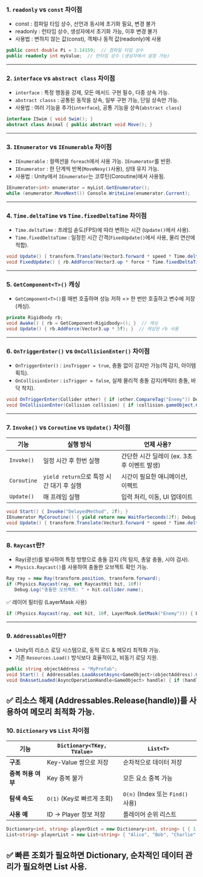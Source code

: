 ### 1. ```readonly``` vs ```const``` 차이점
   * const : 컴파일 타임 상수, 선언과 동시에 초기화 필요, 변경 불가
   * readonly : 런타임 상수, 생성자에서 초기화 가능, 이후 변경 불가
   * 사용법 : 변하지 않는 값(const), 객체나 동적 값(readonly)에 사용
   ``` csharp
   public const double Pi = 3.14159;  // 컴파일 타임 상수
   public readonly int myValue;  // 런타임 상수 (생성자에서 설정 가능)
   ```
---

### 2. ```interface``` vs ```abstract class``` 차이점
  * ```interface``` : 특정 행동을 강제, 모든 메서드 구현 필수, 다중 상속 가능.
  * ```abstract classs``` : 공통된 동작을 상속, 일부 구현 가능, 단일 상속만 가능.
  * 사용법 : 여러 기능을 추가(``interface``), 공통 기능을 상속(``abstract class``)
 ``` csharp
 interface ISwim { void Swim(); }
 abstract class Animal { public abstract void Move(); }
 ```
---
### 3. ```IEnumerator``` vs ```IEnumerable``` 차이점
  * ```IEnumerable``` : 컬렉션을 ``foreach``에서 사용 가능. ``IEnumerator``를 반환.
  * ```IEnumerator``` : 한 단계씩 반복(``MoveNexy()``사용), 상태 유지 가능.
  * 사용법 : Unity에서 ```IEnumerator```는 코루틴(Coroutine)에서 사용됨.
 ``` csharp
IEnumerator<int> enumerator = myList.GetEnumerator();
while (enumerator.MoveNext()) Console.WriteLine(enumerator.Current);
 ```
---
### 4. ```Time.deltaTime``` vs ```Time.fixedDeltaTime``` 차이점
  * ```Time.deltaTime``` : 프레임 솓도(FPS)에 따라 변하는 시간 (``Update()``에서 사용).
  * ```Time.fixedDeltaTime``` : 일정힌 시간 간격(``FixedUpdate()``에서 사용, 물리 연산에 적합).
 ``` csharp
void Update() { transform.Translate(Vector3.forward * speed * Time.deltaTime); }
void FixedUpdate() { rb.AddForce(Vector3.up * force * Time.fixedDeltaTime); }

 ```
---
### 5. ```GetComponent<T>()``` 캐싱
  * ```GetComponent<T>()```를 매번 호출하며 성능 저하 => 한 번만 호출하고 변수에 저장(캐싱).
 ``` csharp
private Rigidbody rb;
void Awake() { rb = GetComponent<Rigidbody>(); }  // 캐싱
void Update() { rb.AddForce(Vector3.up * 5f); }  // 캐싱된 rb 사용
 ```
---
### 6. ```OnTriggerEnter()``` vs ```OnCollisionEnter()``` 차이점
  * ```OnTriggerEnter()``` : ``insTrigger = true``, 충돌 없이 감지만 가능(적 감지, 아이템 획득).
  * ```OnCollisionEnter``` : ``isTrigger = false``, 실제 물리적 충돌 감지(캐릭터 충돌, 바닥 착지).
 ``` csharp
void OnTriggerEnter(Collider other) { if (other.CompareTag("Enemy")) Debug.Log("적 감지!"); }
void OnCollisionEnter(Collision collision) { if (collision.gameObject.CompareTag("Wall")) Debug.Log("벽과 충돌!"); }
 ```
---
### 7. ```Invoke()``` vs ```Coroutine``` vs ```Update()``` 차이점
| 기능 | 실행 방식 | 언제 사용? |
|------|------|------|
| ``Invoke()`` | 일정 시간 후 한번 실행 | 간단한 시간 딜레이 (ex. 3초 후 이벤트 발생) |
| ``Coroutine`` | ``yield return``으로 특정 시간 대기 후 실행 | 시간이 필요한 애니메이션, 이펙트 |
| ``Update()`` | 매 프레임 실행 | 입력 처리, 이동, UI 업데이트 |
 ``` csharp
void Start() { Invoke("DelayedMethod", 2f); }
IEnumerator MyCoroutine() { yield return new WaitForSeconds(2f); Debug.Log("2초 후 실행!"); }
void Update() { transform.Translate(Vector3.forward * speed * Time.deltaTime); }
 ```
---
### 8. ```Raycast```란?
  * Ray(광선)를 발사하여 특정 방향으로 충돌 감지 (적 탐지, 총알 충돌, 시야 검사).
  * ```Physics.Raycast()```를 사용하여 충돌한 오브젝트 확인 가능.
 ``` csharp
Ray ray = new Ray(transform.position, transform.forward);
if (Physics.Raycast(ray, out RaycastHit hit, 10f))
    Debug.Log("충돌한 오브젝트: " + hit.collider.name);
 ```
✅ 레이어 필터링 (LayerMask 사용)
 ``` csharp
if (Physics.Raycast(ray, out hit, 10f, LayerMask.GetMask("Enemy"))) { Debug.Log("적 감지!"); }
 ```
---

### 9. ```Addressables```이란?
  * Unity의 리소스 로딩 시스템으로, 동적 로드 & 메모리 최적화 가능.
  * 기존 ```Resources.Load()``` 방식보다 효율적이고, 비동기 로딩 지원.
 ``` csharp
public string objectAddress = "MyPrefab";
void Start() { Addressables.LoadAssetAsync<GameObject>(objectAddress).Completed += OnAssetLoaded; }
void OnAssetLoaded(AsyncOperationHandle<GameObject> handle) { if (handle.Status == AsyncOperationStatus.Succeeded) Instantiate(handle.Result); }
 ```
✅ 리소스 해제 (Addressables.Release(handle))를 사용하여 메모리 최적화 가능.
---

### 10. ```Dictionary``` vs ```List``` 차이점
| 기능 | `Dictionary<TKey, TValue>` | `List<T>` |
|------|----------------|-----------|
| **구조** | Key-Value 쌍으로 저장 | 순차적으로 데이터 저장 |
| **중복 허용 여부** | Key 중복 불가 | 모든 요소 중복 가능 |
| **탐색 속도** | `O(1)` (Key로 빠르게 조회) | `O(n)` (Index 또는 `Find()` 사용) |
| **사용 예** | ID → Player 정보 저장 | 플레이어 순위 리스트 |
 ``` csharp
Dictionary<int, string> playerDict = new Dictionary<int, string> { { 1, "Alice" }, { 2, "Bob" } };
List<string> playerList = new List<string> { "Alice", "Bob", "Charlie" };
 ```
✅ 빠른 조회가 필요하면 Dictionary, 순차적인 데이터 관리가 필요하면 List 사용.
---
